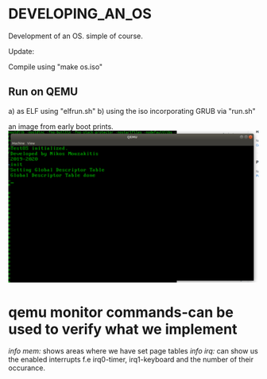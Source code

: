 # DEVELOPING_AN_OS
Development of an OS. simple of course.

Update: 

Compile using "make os.iso"

Run on QEMU 
------------
a) as ELF using "elfrun.sh" 
b) using the iso incorporating GRUB via "run.sh"

an image from early boot prints.
![img](https://github.com/NikosMouzakitis/DEVELOPING_AN_OS/blob/main/testos.png)


# qemu monitor commands-can be used to verify what we implement

*info mem:* shows areas where we have set page tables
*info irq:* can show us the enabled interrupts f.e irq0-timer, irq1-keyboard
and the number of their occurance.


